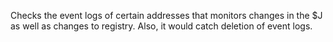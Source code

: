 Checks the event logs of certain addresses that monitors changes in the $J as well as changes to registry. 
Also, it would catch deletion of event logs.
